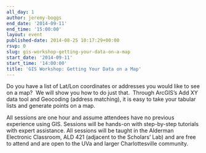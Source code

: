 ```yaml
---
all_day: 1
author: jeremy-boggs
end_date: '2014-09-11'
end_time: '15:00:00'
layout: event
published-date: 2014-08-25 10:17:29+00:00
rsvp: 0
slug: gis-workshop-getting-your-data-on-a-map
start_date: '2014-09-11'
start_time: '14:00:00'
title: 'GIS Workshop: Getting Your Data on a Map'
---
```


Do you have a list of Lat/Lon coordinates or addresses you would like to see on a map?  We will show you how to do just that.  Through ArcGIS’s Add XY data tool and Geocoding (address matching), it is easy to take your tabular lists and generate points on a map.

All sessions are one hour and assume attendees have no previous experience using GIS. Sessions will be hands-on with step-by-step tutorials with expert assistance. All sessions will be taught in the Alderman Electronic Classroom, ALD 421 (adjacent to the Scholars’ Lab) and are free to attend and are open to the UVa and larger Charlottesville community.
